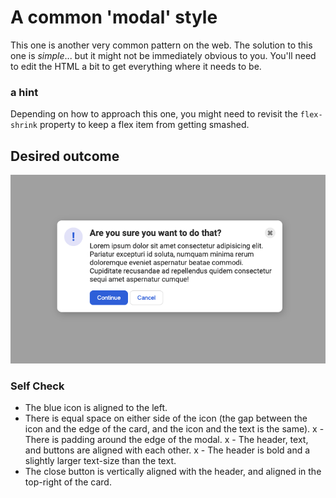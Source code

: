 # A common 'modal' style
This one is another very common pattern on the web. The solution to this one is _simple_... but it might not be immediately obvious to you. You'll need to edit the HTML a bit to get everything where it needs to be.

### a hint
Depending on how to approach this one, you might need to revisit the `flex-shrink` property to keep a flex item from getting smashed.

## Desired outcome

![desired outcome](./desired-outcome.png)

### Self Check

- The blue icon is aligned to the left.
- There is equal space on either side of the icon (the gap between the icon and the edge of the card, and the icon and the text is the same).
x - There is padding around the edge of the modal.
x - The header, text, and buttons are aligned with each other.
x - The header is bold and a slightly larger text-size than the text.
- The close button is vertically aligned with the header, and aligned in the top-right of the card.